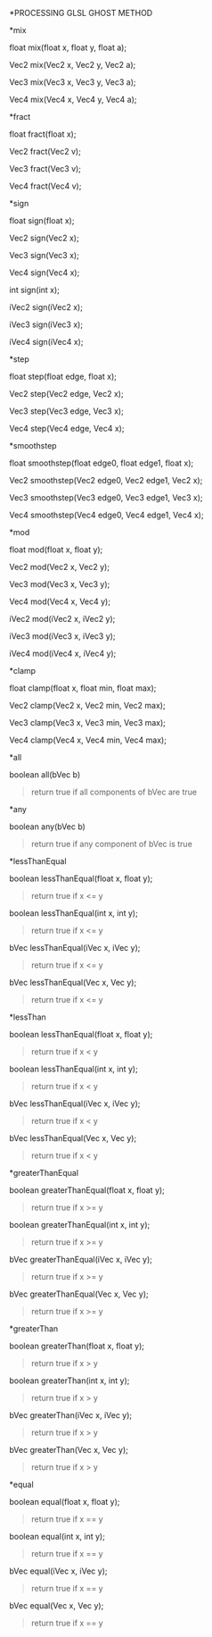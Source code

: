 *PROCESSING GLSL GHOST METHOD


*mix

float mix(float x, float y, float a);

Vec2 mix(Vec2 x, Vec2 y, Vec2 a);

Vec3 mix(Vec3 x, Vec3 y, Vec3 a);

Vec4 mix(Vec4 x, Vec4 y, Vec4 a);


*fract

float fract(float x);

Vec2 fract(Vec2 v);

Vec3 fract(Vec3 v);

Vec4 fract(Vec4 v);

*sign

float sign(float x);

Vec2 sign(Vec2 x);

Vec3 sign(Vec3 x);

Vec4 sign(Vec4 x);

int sign(int x);

iVec2 sign(iVec2 x);

iVec3 sign(iVec3 x);

iVec4 sign(iVec4 x);


*step

float step(float edge, float x);

Vec2 step(Vec2 edge, Vec2 x);

Vec3 step(Vec3 edge, Vec3 x);

Vec4 step(Vec4 edge, Vec4 x);


*smoothstep

float smoothstep(float edge0, float edge1, float x);

Vec2 smoothstep(Vec2 edge0, Vec2 edge1, Vec2 x);

Vec3 smoothstep(Vec3 edge0, Vec3 edge1, Vec3 x);

Vec4 smoothstep(Vec4 edge0, Vec4 edge1, Vec4 x);


*mod

float mod(float x, float y);

Vec2 mod(Vec2 x, Vec2 y);

Vec3 mod(Vec3 x, Vec3 y);

Vec4 mod(Vec4 x, Vec4 y);

iVec2 mod(iVec2 x, iVec2 y);

iVec3 mod(iVec3 x, iVec3 y);

iVec4 mod(iVec4 x, iVec4 y);


*clamp

float clamp(float x, float min, float max);

Vec2 clamp(Vec2 x, Vec2 min, Vec2 max);

Vec3 clamp(Vec3 x, Vec3 min, Vec3 max);

Vec4 clamp(Vec4 x, Vec4 min, Vec4 max);


*all

boolean all(bVec b)
>return true if all components of bVec are true


*any

boolean any(bVec b)
>return true if any component of bVec is true

*lessThanEqual

boolean lessThanEqual(float x, float y);
>return true if x <= y

boolean lessThanEqual(int x, int y);
>return true if x <= y

bVec lessThanEqual(iVec x, iVec y);
>return true if x <= y

bVec lessThanEqual(Vec x, Vec y);
>return true if x <= y


*lessThan

boolean lessThanEqual(float x, float y);
>return true if x < y

boolean lessThanEqual(int x, int y);
>return true if x < y

bVec lessThanEqual(iVec x, iVec y);
>return true if x < y

bVec lessThanEqual(Vec x, Vec y);
>return true if x < y


*greaterThanEqual

boolean greaterThanEqual(float x, float y);
>return true if x >= y

boolean greaterThanEqual(int x, int y);
>return true if x >= y

bVec greaterThanEqual(iVec x, iVec y);
>return true if x >= y

bVec greaterThanEqual(Vec x, Vec y);
>return true if x >= y


*greaterThan

boolean greaterThan(float x, float y);
>return true if x > y

boolean greaterThan(int x, int y);
>return true if x > y

bVec greaterThan(iVec x, iVec y);
>return true if x > y

bVec greaterThan(Vec x, Vec y);
>return true if x > y


*equal

boolean equal(float x, float y);
>return true if x == y

boolean equal(int x, int y);
>return true if x == y

bVec equal(iVec x, iVec y);
>return true if x == y

bVec equal(Vec x, Vec y);
>return true if x == y





